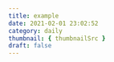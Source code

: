 ```yaml
---
title: example
date: 2021-02-01 23:02:52
category: daily
thumbnail: { thumbnailSrc }
draft: false
---
```


